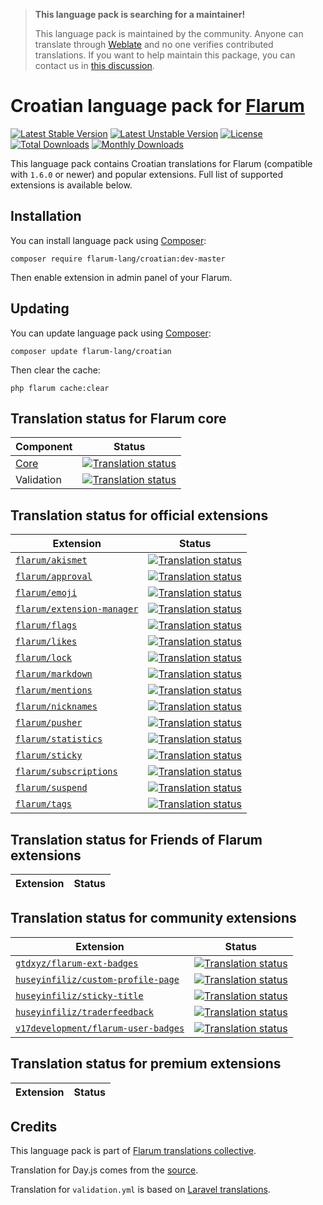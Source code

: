 > **This language pack is searching for a maintainer!**
>
> This language pack is maintained by the community. Anyone can translate through [Weblate](https://weblate.rob006.net/languages/hr/flarum/) and no one verifies contributed translations. If you want to help maintain this package, you can contact us in [this discussion](https://discuss.flarum.org/d/27519-the-flarum-language-project).


# Croatian language pack for [Flarum](https://flarum.org/)

[![Latest Stable Version](https://img.shields.io/packagist/v/flarum-lang/croatian?color=success&label=stable)](https://packagist.org/packages/flarum-lang/croatian) 
[![Latest Unstable Version](https://img.shields.io/packagist/v/flarum-lang/croatian?include_prereleases&label=unstable)](https://packagist.org/packages/flarum-lang/croatian) 
[![License](https://img.shields.io/packagist/l/flarum-lang/croatian)](https://packagist.org/packages/flarum-lang/croatian) 
[![Total Downloads](https://img.shields.io/packagist/dt/flarum-lang/croatian)](https://packagist.org/packages/flarum-lang/croatian/stats) 
[![Monthly Downloads](https://img.shields.io/packagist/dm/flarum-lang/croatian)](https://packagist.org/packages/flarum-lang/croatian/stats) 

This language pack contains Croatian translations for Flarum (compatible with `1.6.0` or newer) and popular extensions. Full list of supported extensions is available below.


## Installation

You can install language pack using [Composer](https://getcomposer.org/):

```console
composer require flarum-lang/croatian:dev-master
```

Then enable extension in admin panel of your Flarum.


## Updating

You can update language pack using [Composer](https://getcomposer.org/):

```console
composer update flarum-lang/croatian
```

Then clear the cache:

```console
php flarum cache:clear
```


## Translation status for Flarum core

| Component | Status |
| --- | --- |
| [Core](https://github.com/flarum/flarum-core) | [![Translation status](https://weblate.rob006.net/widgets/flarum/hr/core/svg-badge.svg)](https://weblate.rob006.net/projects/flarum/core/hr/) |
| Validation | [![Translation status](https://weblate.rob006.net/widgets/flarum/hr/validation/svg-badge.svg)](https://weblate.rob006.net/projects/flarum/validation/hr/) |


## Translation status for official extensions

<!-- flarum-extensions-list-start -->

| Extension | Status |
| --- | --- |
| [`flarum/akismet`](https://github.com/flarum/akismet) | [![Translation status](https://weblate.rob006.net/widgets/flarum/hr/flarum-akismet/svg-badge.svg)](https://weblate.rob006.net/projects/flarum/flarum-akismet/hr/) |
| [`flarum/approval`](https://github.com/flarum/approval) | [![Translation status](https://weblate.rob006.net/widgets/flarum/hr/flarum-approval/svg-badge.svg)](https://weblate.rob006.net/projects/flarum/flarum-approval/hr/) |
| [`flarum/emoji`](https://github.com/flarum/emoji) | [![Translation status](https://weblate.rob006.net/widgets/flarum/hr/flarum-emoji/svg-badge.svg)](https://weblate.rob006.net/projects/flarum/flarum-emoji/hr/) |
| [`flarum/extension-manager`](https://github.com/flarum/extension-manager) | [![Translation status](https://weblate.rob006.net/widgets/flarum/hr/flarum-extension-manager/svg-badge.svg)](https://weblate.rob006.net/projects/flarum/flarum-extension-manager/hr/) |
| [`flarum/flags`](https://github.com/flarum/flags) | [![Translation status](https://weblate.rob006.net/widgets/flarum/hr/flarum-flags/svg-badge.svg)](https://weblate.rob006.net/projects/flarum/flarum-flags/hr/) |
| [`flarum/likes`](https://github.com/flarum/likes) | [![Translation status](https://weblate.rob006.net/widgets/flarum/hr/flarum-likes/svg-badge.svg)](https://weblate.rob006.net/projects/flarum/flarum-likes/hr/) |
| [`flarum/lock`](https://github.com/flarum/lock) | [![Translation status](https://weblate.rob006.net/widgets/flarum/hr/flarum-lock/svg-badge.svg)](https://weblate.rob006.net/projects/flarum/flarum-lock/hr/) |
| [`flarum/markdown`](https://github.com/flarum/markdown) | [![Translation status](https://weblate.rob006.net/widgets/flarum/hr/flarum-markdown/svg-badge.svg)](https://weblate.rob006.net/projects/flarum/flarum-markdown/hr/) |
| [`flarum/mentions`](https://github.com/flarum/mentions) | [![Translation status](https://weblate.rob006.net/widgets/flarum/hr/flarum-mentions/svg-badge.svg)](https://weblate.rob006.net/projects/flarum/flarum-mentions/hr/) |
| [`flarum/nicknames`](https://github.com/flarum/nicknames) | [![Translation status](https://weblate.rob006.net/widgets/flarum/hr/flarum-nicknames/svg-badge.svg)](https://weblate.rob006.net/projects/flarum/flarum-nicknames/hr/) |
| [`flarum/pusher`](https://github.com/flarum/pusher) | [![Translation status](https://weblate.rob006.net/widgets/flarum/hr/flarum-pusher/svg-badge.svg)](https://weblate.rob006.net/projects/flarum/flarum-pusher/hr/) |
| [`flarum/statistics`](https://github.com/flarum/statistics) | [![Translation status](https://weblate.rob006.net/widgets/flarum/hr/flarum-statistics/svg-badge.svg)](https://weblate.rob006.net/projects/flarum/flarum-statistics/hr/) |
| [`flarum/sticky`](https://github.com/flarum/sticky) | [![Translation status](https://weblate.rob006.net/widgets/flarum/hr/flarum-sticky/svg-badge.svg)](https://weblate.rob006.net/projects/flarum/flarum-sticky/hr/) |
| [`flarum/subscriptions`](https://github.com/flarum/subscriptions) | [![Translation status](https://weblate.rob006.net/widgets/flarum/hr/flarum-subscriptions/svg-badge.svg)](https://weblate.rob006.net/projects/flarum/flarum-subscriptions/hr/) |
| [`flarum/suspend`](https://github.com/flarum/suspend) | [![Translation status](https://weblate.rob006.net/widgets/flarum/hr/flarum-suspend/svg-badge.svg)](https://weblate.rob006.net/projects/flarum/flarum-suspend/hr/) |
| [`flarum/tags`](https://github.com/flarum/tags) | [![Translation status](https://weblate.rob006.net/widgets/flarum/hr/flarum-tags/svg-badge.svg)](https://weblate.rob006.net/projects/flarum/flarum-tags/hr/) |

<!-- flarum-extensions-list-stop -->


## Translation status for Friends of Flarum extensions

<!-- fof-extensions-list-start -->

| Extension | Status |
| --- | --- |

<!-- fof-extensions-list-stop -->


## Translation status for community extensions

<!-- various-extensions-list-start -->

| Extension | Status |
| --- | --- |
| [`gtdxyz/flarum-ext-badges`](https://github.com/daocatt/flarum-ext-badges) | [![Translation status](https://weblate.rob006.net/widgets/flarum/hr/gtdxyz-badges/svg-badge.svg)](https://weblate.rob006.net/projects/flarum/gtdxyz-badges/hr/) |
| [`huseyinfiliz/custom-profile-page`](https://github.com/huseyinfiliz/custom-profile-page) | [![Translation status](https://weblate.rob006.net/widgets/flarum/hr/huseyinfiliz-custom-profile-page/svg-badge.svg)](https://weblate.rob006.net/projects/flarum/huseyinfiliz-custom-profile-page/hr/) |
| [`huseyinfiliz/sticky-title`](https://github.com/huseyinfiliz/sticky-title) | [![Translation status](https://weblate.rob006.net/widgets/flarum/hr/huseyinfiliz-sticky-title/svg-badge.svg)](https://weblate.rob006.net/projects/flarum/huseyinfiliz-sticky-title/hr/) |
| [`huseyinfiliz/traderfeedback`](https://github.com/huseyinfiliz/traderfeedback) | [![Translation status](https://weblate.rob006.net/widgets/flarum/hr/huseyinfiliz-traderfeedback/svg-badge.svg)](https://weblate.rob006.net/projects/flarum/huseyinfiliz-traderfeedback/hr/) |
| [`v17development/flarum-user-badges`](https://github.com/v17development/flarum-user-badges) | [![Translation status](https://weblate.rob006.net/widgets/flarum/hr/v17development-user-badges/svg-badge.svg)](https://weblate.rob006.net/projects/flarum/v17development-user-badges/hr/) |

<!-- various-extensions-list-stop -->


## Translation status for premium extensions

<!-- premium-extensions-list-start -->

| Extension | Status |
| --- | --- |

<!-- premium-extensions-list-stop -->


## Credits

This language pack is part of [Flarum translations collective](https://github.com/rob006-software/flarum-translations).

Translation for Day.js comes from the [source](https://github.com/iamkun/dayjs/blob/v1.10.4/src/locale/hr.js).

Translation for `validation.yml` is based on [Laravel translations](https://github.com/Laravel-Lang/lang/blob/8.1.3/src/hr/validation.php).
